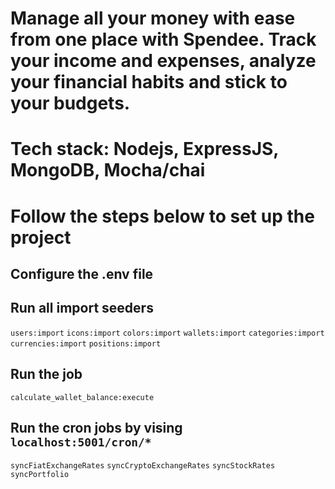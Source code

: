 # Manage all your money with ease from one place with Spendee. Track your income and expenses, analyze your financial habits and stick to your budgets.

# Tech stack: Nodejs, ExpressJS, MongoDB, Mocha/chai

# Follow the steps below to set up the project

## Configure the .env file

## Run all import seeders
`users:import`
`icons:import`
`colors:import`
`wallets:import`
`categories:import`
`currencies:import`
`positions:import`

## Run the job
`calculate_wallet_balance:execute`

## Run the cron jobs by vising `localhost:5001/cron/*`
`syncFiatExchangeRates`
`syncCryptoExchangeRates`
`syncStockRates`
`syncPortfolio`
